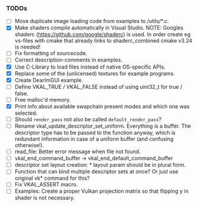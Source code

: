 ### TODOs

- [ ] Move duplicate image loading code from examples to /utils/*.c.
- [x] Make shaders compile automatically in Visual Studio.
      NOTE: Googles shaderc (https://github.com/google/shaderc) is used. In order create eg vs-files with cmake that
      already links to shaderc_combined cmake v3.24 is needed!
- [ ] Fix formatting of sourcecode.
- [ ] Correct description-comments in examples.
- [x] Use C-Library to load files instead of native OS-specific APIs.
- [x] Replace some of the (unlicensed) textures for example programs.
- [x] Create DearImGUI example.
- [ ] Define VKAL_TRUE / VKAL_FALSE instead of using uint32_t for true / false.
- [ ] Free malloc'd memory.
- [x] Print info about available swapchain present modes and which one was selected.
- [ ] Should ```render_pass``` not also be called ```default_render_pass```?
- [ ] Rename vkal_update_descriptor_set_uniform. Everything is a buffer. The descriptor type has to be
      passed to the function anyway, which is redundant information in case of a uniform buffer (and confusing otherwise!).
- [ ] read_file: Better error message when file not found.
- [ ] vkal_end_command_buffer -> vkal_end_default_command_buffer
- [ ] descriptor set layout creation: * layout param should be in plural form.
- [ ] Function that can bind multiple descriptor sets at once? Or just use original vk* command for this?
- [ ] Fix VKAL_ASSERT macro.
- [ ] Examples: Create a proper Vulkan projection matrix so that flipping y in shader is
      not necessary.